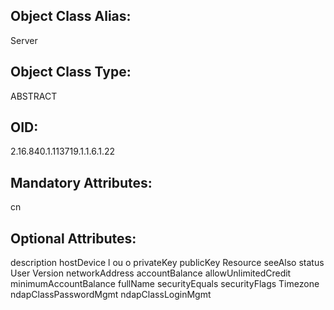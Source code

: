 ## Object Class Alias:
  Server

## Object Class Type:
  ABSTRACT

## OID:
  2.16.840.1.113719.1.1.6.1.22

## Mandatory Attributes:
  cn

## Optional Attributes:
  description
  hostDevice
  l
  ou
  o
  privateKey
  publicKey
  Resource
  seeAlso
  status
  User
  Version
  networkAddress
  accountBalance
  allowUnlimitedCredit
  minimumAccountBalance
  fullName
  securityEquals
  securityFlags
  Timezone
  ndapClassPasswordMgmt
  ndapClassLoginMgmt
